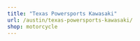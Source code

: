 ```yaml
---
title: "Texas Powersports Kawasaki"
url: /austin/texas-powersports-kawasaki/
shop: motorcycle
---
```

